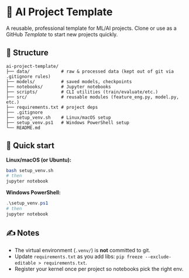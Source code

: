 # 🧩 AI Project Template

A reusable, professional template for ML/AI projects. Clone or use as a GitHub _Template_ to start new projects quickly.

## 📁 Structure
```
ai-project-template/
├── data/            # raw & processed data (kept out of git via .gitignore rules)
├── models/          # saved models, checkpoints
├── notebooks/       # Jupyter notebooks
├── scripts/         # CLI utilities (train/evaluate/etc.)
├── src/             # reusable modules (feature_eng.py, model.py, etc.)
├── requirements.txt # project deps
├── .gitignore
├── setup_venv.sh    # Linux/macOS setup
├── setup_venv.ps1   # Windows PowerShell setup
└── README.md
```

## 🚀 Quick start
**Linux/macOS (or Ubuntu):**
```bash
bash setup_venv.sh
# then
jupyter notebook
```
**Windows PowerShell:**
```powershell
.\setup_venv.ps1
# then
jupyter notebook
```

## ✍️ Notes
- The virtual environment (`.venv/`) is **not** committed to git.
- Update `requirements.txt` as you add libs: `pip freeze --exclude-editable > requirements.txt`.
- Register your kernel once per project so notebooks pick the right env.
